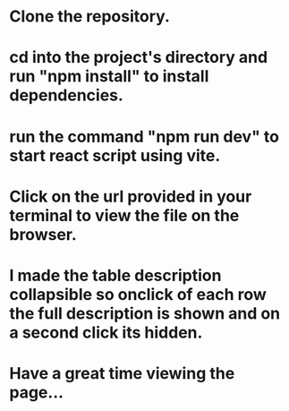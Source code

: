 # Clone the repository.
# cd into the project's directory and run "npm install" to install dependencies.
# run the command "npm run dev" to start react script using vite.
# Click on the url provided in your terminal to view the file on the browser.
# I made the table description collapsible so onclick of each row the full description is shown and on a second click its hidden.
# Have a great time viewing the page...
